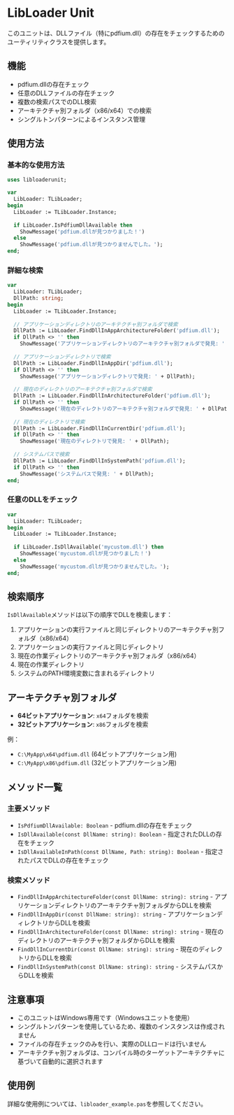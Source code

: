 # LibLoader Unit

このユニットは、DLLファイル（特にpdfium.dll）の存在をチェックするためのユーティリティクラスを提供します。

## 機能

- pdfium.dllの存在チェック
- 任意のDLLファイルの存在チェック
- 複数の検索パスでのDLL検索
- アーキテクチャ別フォルダ（x86/x64）での検索
- シングルトンパターンによるインスタンス管理

## 使用方法

### 基本的な使用方法

```pascal
uses libloaderunit;

var
  LibLoader: TLibLoader;
begin
  LibLoader := TLibLoader.Instance;
  
  if LibLoader.IsPdfiumDllAvailable then
    ShowMessage('pdfium.dllが見つかりました！')
  else
    ShowMessage('pdfium.dllが見つかりませんでした。');
end;
```

### 詳細な検索

```pascal
var
  LibLoader: TLibLoader;
  DllPath: string;
begin
  LibLoader := TLibLoader.Instance;
  
  // アプリケーションディレクトリのアーキテクチャ別フォルダで検索
  DllPath := LibLoader.FindDllInAppArchitectureFolder('pdfium.dll');
  if DllPath <> '' then
    ShowMessage('アプリケーションディレクトリのアーキテクチャ別フォルダで発見: ' + DllPath);
    
  // アプリケーションディレクトリで検索
  DllPath := LibLoader.FindDllInAppDir('pdfium.dll');
  if DllPath <> '' then
    ShowMessage('アプリケーションディレクトリで発見: ' + DllPath);
    
  // 現在のディレクトリのアーキテクチャ別フォルダで検索
  DllPath := LibLoader.FindDllInArchitectureFolder('pdfium.dll');
  if DllPath <> '' then
    ShowMessage('現在のディレクトリのアーキテクチャ別フォルダで発見: ' + DllPath);
    
  // 現在のディレクトリで検索
  DllPath := LibLoader.FindDllInCurrentDir('pdfium.dll');
  if DllPath <> '' then
    ShowMessage('現在のディレクトリで発見: ' + DllPath);
    
  // システムパスで検索
  DllPath := LibLoader.FindDllInSystemPath('pdfium.dll');
  if DllPath <> '' then
    ShowMessage('システムパスで発見: ' + DllPath);
end;
```

### 任意のDLLをチェック

```pascal
var
  LibLoader: TLibLoader;
begin
  LibLoader := TLibLoader.Instance;
  
  if LibLoader.IsDllAvailable('mycustom.dll') then
    ShowMessage('mycustom.dllが見つかりました！')
  else
    ShowMessage('mycustom.dllが見つかりませんでした。');
end;
```

## 検索順序

`IsDllAvailable`メソッドは以下の順序でDLLを検索します：

1. アプリケーションの実行ファイルと同じディレクトリのアーキテクチャ別フォルダ（x86/x64）
2. アプリケーションの実行ファイルと同じディレクトリ
3. 現在の作業ディレクトリのアーキテクチャ別フォルダ（x86/x64）
4. 現在の作業ディレクトリ
5. システムのPATH環境変数に含まれるディレクトリ

## アーキテクチャ別フォルダ

- **64ビットアプリケーション**: `x64`フォルダを検索
- **32ビットアプリケーション**: `x86`フォルダを検索

例：
- `C:\MyApp\x64\pdfium.dll` (64ビットアプリケーション用)
- `C:\MyApp\x86\pdfium.dll` (32ビットアプリケーション用)

## メソッド一覧

### 主要メソッド

- `IsPdfiumDllAvailable: Boolean` - pdfium.dllの存在をチェック
- `IsDllAvailable(const DllName: string): Boolean` - 指定されたDLLの存在をチェック
- `IsDllAvailableInPath(const DllName, Path: string): Boolean` - 指定されたパスでDLLの存在をチェック

### 検索メソッド

- `FindDllInAppArchitectureFolder(const DllName: string): string` - アプリケーションディレクトリのアーキテクチャ別フォルダからDLLを検索
- `FindDllInAppDir(const DllName: string): string` - アプリケーションディレクトリからDLLを検索
- `FindDllInArchitectureFolder(const DllName: string): string` - 現在のディレクトリのアーキテクチャ別フォルダからDLLを検索
- `FindDllInCurrentDir(const DllName: string): string` - 現在のディレクトリからDLLを検索
- `FindDllInSystemPath(const DllName: string): string` - システムパスからDLLを検索

## 注意事項

- このユニットはWindows専用です（Windowsユニットを使用）
- シングルトンパターンを使用しているため、複数のインスタンスは作成されません
- ファイルの存在チェックのみを行い、実際のDLLロードは行いません
- アーキテクチャ別フォルダは、コンパイル時のターゲットアーキテクチャに基づいて自動的に選択されます

## 使用例

詳細な使用例については、`libloader_example.pas`を参照してください。 
